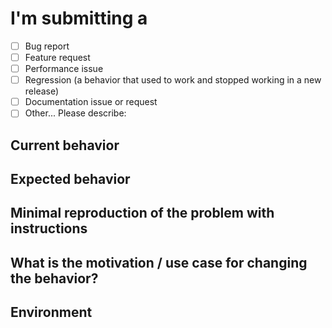 <!--
PLEASE HELP US PROCESS GITHUB ISSUES FASTER BY PROVIDING THE FOLLOWING INFORMATION.

ISSUES MISSING IMPORTANT INFORMATION MAY BE CLOSED WITHOUT INVESTIGATION.
-->

# I'm submitting a

<!-- Check one of the following options with "x" -->

- [ ] Bug report  <!-- Please search GitHub for a similar issue or PR before submitting -->
- [ ] Feature request
- [ ] Performance issue
- [ ] Regression (a behavior that used to work and stopped working in a new release)
- [ ] Documentation issue or request
- [ ] Other... Please describe:

## Current behavior

<!-- Describe how the issue manifests. -->

## Expected behavior

<!-- Describe what the desired behavior would be. -->

## Minimal reproduction of the problem with instructions

<!--
For bug reports please provide the *STEPS TO REPRODUCE* and if possible a *MINIMAL DEMO* of the problem via github repo or similar tools.
-->

## What is the motivation / use case for changing the behavior?

<!-- Describe the motivation or the concrete use case. -->

## Environment

<!-- Anything may be useful?  Platform, Operating system version, IDE, package manager, HTTP server, ... -->
